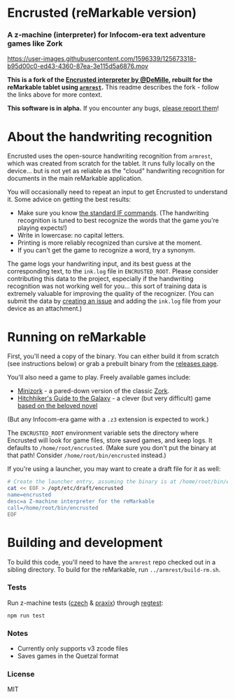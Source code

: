 # Encrusted (reMarkable version)

### A z-machine (interpreter) for Infocom-era text adventure games like Zork

https://user-images.githubusercontent.com/1596339/125673318-b95d00c0-ed43-4360-87ea-3e115d5a6876.mov

**This is a fork of the [Encrusted interpreter by @DeMille](https://github.com/DeMille/encrusted),
rebuilt for the reMarkable tablet using
[`armrest`](https://github.com/bkirwi/armrest).**
This readme describes the fork -
follow the links above for more context.

**This software is in alpha.**
If you encounter any bugs,
[please report them](https://github.com/bkirwi/armrest/issues)!

# About the handwriting recognition

Encrusted uses the open-source handwriting recognition from `armrest`,
which was created from scratch for the tablet.
It runs fully locally on the device...
but is not yet as reliable as the "cloud" handwriting recognition
for documents in the main reMarkable application.

You will occasionally need to repeat an input to get Encrusted to understand it.
Some advice on getting the best results:
- Make sure you know [the standard IF commands](http://pr-if.org/doc/play-if-card/play-if-card.html).
  (The handwriting recognition is tuned to best recognize the words
  that the game you're playing expects!)
- Write in lowercase: no capital letters.
- Printing is more reliably recognized than cursive at the moment.
- If you can't get the game to recognize a word, try a synonym.

The game logs your handwriting input,
and its best guess at the corresponding text,
to the `ink.log` file in `ENCRUSTED_ROOT`.
Please consider contributing this data to the project,
especially if the handwriting recognition was not working well for you...
this sort of training data is extremely valuable
for improving the quality of the recognizer.
(You can submit the data by [creating an issue](https://github.com/bkirwi/armrest/issues/new)
and adding the `ink.log` file from your device as an attachment.)

# Running on reMarkable

First, you'll need a copy of the binary.
You can either build it from scratch (see instructions below)
or grab a prebuilt binary from the [releases page](https://github.com/bkirwi/encrusted/releases).

You'll also need a game to play. Freely available games include:
- [Minizork](https://github.com/bkirwi/encrusted/raw/master/tests/minizork.z3) -
  a pared-down version of the classic [Zork](https://en.wikipedia.org/wiki/Zork).
- [Hitchhiker's Guide to the Galaxy](http://www.douglasadams.com/creations/hhgg.z3) -
  a clever (but very difficult) game
  [based on the beloved novel](https://en.wikipedia.org/wiki/The_Hitchhiker%27s_Guide_to_the_Galaxy_(video_game))

(But any Infocom-era game with a `.z3` extension is expected to work.)


The `ENCRUSTED_ROOT` environment variable sets the directory
where Encrusted will look for game files, store saved games, and keep logs.
It defaults to `/home/root/encrusted`.
(Make sure you don't put the binary at that path!
Consider `/home/root/bin/encrusted` instead.)

If you're using a launcher, you may want to create a draft file for it as well:

```bash
# Create the launcher entry, assuming the binary is at /home/root/bin/encrusted
cat << EOF > /opt/etc/draft/encrusted
name=encrusted
desc=a Z-machine interpreter for the reMarkable
call=/home/root/bin/encrusted
EOF
```

# Building and development

To build this code,
you'll need to have the `armrest` repo checked out in a sibling directory.
To build for the reMarkable, run `../armrest/build-rm.sh`.

### Tests

Run z-machine tests ([czech](https://inform-fiction.org/zmachine/standards/z1point1/appc.html) & [praxix](https://inform-fiction.org/zmachine/standards/z1point1/appc.html)) through [regtest](https://eblong.com/zarf/plotex/regtest.html):
```
npm run test
```

### Notes
- Currently only supports v3 zcode files
- Saves games in the Quetzal format

### License
MIT
